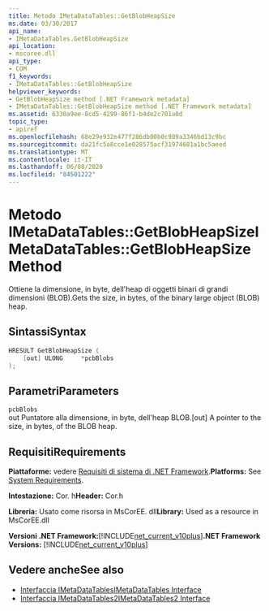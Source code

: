 ```yaml
---
title: Metodo IMetaDataTables::GetBlobHeapSize
ms.date: 03/30/2017
api_name:
- IMetaDataTables.GetBlobHeapSize
api_location:
- mscoree.dll
api_type:
- COM
f1_keywords:
- IMetaDataTables::GetBlobHeapSize
helpviewer_keywords:
- GetBlobHeapSize method [.NET Framework metadata]
- IMetaDataTables::GetBlobHeapSize method [.NET Framework metadata]
ms.assetid: 6330a9ee-8cd5-4299-86f1-b4de2c701a0d
topic_type:
- apiref
ms.openlocfilehash: 68e29e932e477f286db00b0c989a3346bd13c9bc
ms.sourcegitcommit: da21fc5a8cce1e028575acf31974681a1bc5aeed
ms.translationtype: MT
ms.contentlocale: it-IT
ms.lasthandoff: 06/08/2020
ms.locfileid: "84501222"
---
```

# <a name="imetadatatablesgetblobheapsize-method"></a><span data-ttu-id="8b505-102">Metodo IMetaDataTables::GetBlobHeapSize</span><span class="sxs-lookup"><span data-stu-id="8b505-102">IMetaDataTables::GetBlobHeapSize Method</span></span>
<span data-ttu-id="8b505-103">Ottiene la dimensione, in byte, dell'heap di oggetti binari di grandi dimensioni (BLOB).</span><span class="sxs-lookup"><span data-stu-id="8b505-103">Gets the size, in bytes, of the binary large object (BLOB) heap.</span></span>  
  
## <a name="syntax"></a><span data-ttu-id="8b505-104">Sintassi</span><span class="sxs-lookup"><span data-stu-id="8b505-104">Syntax</span></span>  
  
```cpp  
HRESULT GetBlobHeapSize (  
    [out] ULONG     *pcbBlobs  
);
```  
  
## <a name="parameters"></a><span data-ttu-id="8b505-105">Parametri</span><span class="sxs-lookup"><span data-stu-id="8b505-105">Parameters</span></span>  
 `pcbBlobs`  
 <span data-ttu-id="8b505-106">out Puntatore alla dimensione, in byte, dell'heap BLOB.</span><span class="sxs-lookup"><span data-stu-id="8b505-106">[out] A pointer to the size, in bytes, of the BLOB heap.</span></span>  
  
## <a name="requirements"></a><span data-ttu-id="8b505-107">Requisiti</span><span class="sxs-lookup"><span data-stu-id="8b505-107">Requirements</span></span>  
 <span data-ttu-id="8b505-108">**Piattaforme:** vedere [Requisiti di sistema di .NET Framework](../../get-started/system-requirements.md).</span><span class="sxs-lookup"><span data-stu-id="8b505-108">**Platforms:** See [System Requirements](../../get-started/system-requirements.md).</span></span>  
  
 <span data-ttu-id="8b505-109">**Intestazione:** Cor. h</span><span class="sxs-lookup"><span data-stu-id="8b505-109">**Header:** Cor.h</span></span>  
  
 <span data-ttu-id="8b505-110">**Libreria:** Usato come risorsa in MsCorEE. dll</span><span class="sxs-lookup"><span data-stu-id="8b505-110">**Library:** Used as a resource in MsCorEE.dll</span></span>  
  
 <span data-ttu-id="8b505-111">**Versioni .NET Framework:**[!INCLUDE[net_current_v10plus](../../../../includes/net-current-v10plus-md.md)]</span><span class="sxs-lookup"><span data-stu-id="8b505-111">**.NET Framework Versions:** [!INCLUDE[net_current_v10plus](../../../../includes/net-current-v10plus-md.md)]</span></span>  
  
## <a name="see-also"></a><span data-ttu-id="8b505-112">Vedere anche</span><span class="sxs-lookup"><span data-stu-id="8b505-112">See also</span></span>

- [<span data-ttu-id="8b505-113">Interfaccia IMetaDataTables</span><span class="sxs-lookup"><span data-stu-id="8b505-113">IMetaDataTables Interface</span></span>](imetadatatables-interface.md)
- [<span data-ttu-id="8b505-114">Interfaccia IMetaDataTables2</span><span class="sxs-lookup"><span data-stu-id="8b505-114">IMetaDataTables2 Interface</span></span>](imetadatatables2-interface.md)
